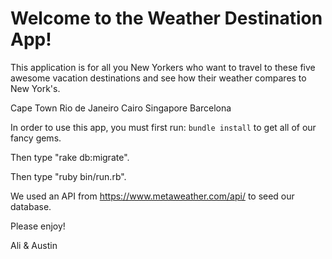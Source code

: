 # Welcome to the Weather Destination App!

This application is for all you New Yorkers who want to travel to these five awesome vacation destinations and see how their weather compares to New York's.

Cape Town
Rio de Janeiro
Cairo
Singapore
Barcelona

In order to use this app, you must first run: `bundle install` to get all of our fancy gems.

Then type "rake db:migrate".

Then type "ruby bin/run.rb".

We used an API from https://www.metaweather.com/api/ to seed our database.


Please enjoy!

Ali & Austin
